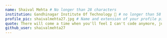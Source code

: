 ```yaml
---
name: Shaival Mehta # No longer than 28 characters
institution: Gandhinagar Institute Of Technology 🚩 # no longer than 58 characters
profile_pic: shaivalmehta27.jpg # Name and extension of your profile picture(ex. mona.png) The picture must be squared and 544px on width and height.
quote: There will come a time when you'll feel I can't code anymore, just don't stop. Don't give up. Life will fix your bugs automatically. # no longer than 100 characters, avoid using quotes(") to guarantee the format remains the same.
github_user: shaivalmehta27
---
```

